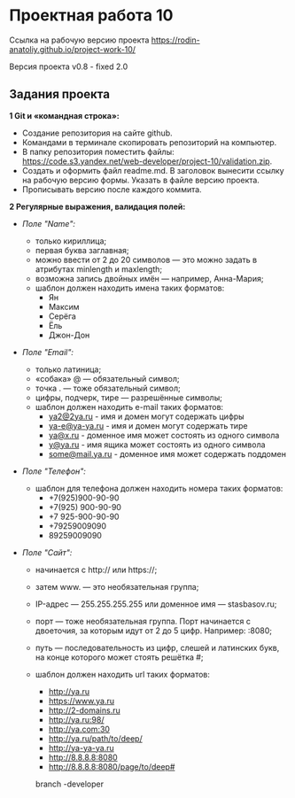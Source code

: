 # Проектная работа 10

Ссылка на рабочую версию проекта https://rodin-anatoliy.github.io/project-work-10/

Версия проекта v0.8 - fixed 2.0



## Задания проекта

**1 Git и «командная строка»:**

- Создание репозитория на сайте github.
- Командами в терминале скопировать репозиторий на компьютер.
- В папку репозитория поместить файлы: https://code.s3.yandex.net/web-developer/project-10/validation.zip.
- Создать и оформить файл readme.md. В заголовок вынесити ссылку на рабочую версию формы. Указать в файле версию проекта.
- Прописывать версию после каждого коммита.


**2 Регулярные выражения, валидация полей:**

- *Поле "Name":*
    - только кириллица;
    - первая буква заглавная;
    - можно ввести от 2 до 20 символов — это можно задать в атрибутах minlength и maxlength;
    - возможна запись двойных имён — например, Анна-Мария;
    - шаблон должен находить имена таких форматов:
        - Ян
        - Максим
        - Серёга
        - Ёль
        - Джон-Дон

- *Поле "Email":*
    - только латиница;
    - «собака» @ — обязательный символ;
    - точка . — тоже обязательный символ;
    - цифры, подчерк, тире — разрешённые символы;
    - шаблон должен находить e-mail таких форматов:
        - ya2@2ya.ru - имя и домен могут содержать цифры
        - ya-e@ya-ya.ru - имя и домен могут содержать тире
        - ya@x.ru - доменное имя может состоять из одного символа
        - y@ya.ru - имя ящика может состоять из одного символа
        - some@mail.ya.ru - доменное имя может содержать поддомен

- *Поле "Телефон":*
    - шаблон для телефона должен находить номера таких форматов:
        - +7(925)900-90-90
        - +7(925) 900-90-90
        - +7 925-900-90-90
        - +79259009090
        - 89259009090

- *Поле "Сайт":*
    - начинается с http:// или https://;
    - затем www. — это необязательная группа;
    - IP-адрес — 255.255.255.255 или доменное имя — stasbasov.ru;
    - порт — тоже необязательная группа. Порт начинается с двоеточия, за которым идут от 2 до 5 цифр. Например: :8080;
    - путь — последовательность из цифр, слешей и латинских букв, на конце которого может стоять решётка #;
    - шаблон должен находить url таких форматов:
        - http://ya.ru
        - https://www.ya.ru
        - http://2-domains.ru
        - http://ya.ru:98/
        - http://ya.com:30
        - http://ya.ru/path/to/deep/
        - http://ya-ya-ya.ru
        - http://8.8.8.8:8080
        - http://8.8.8.8:8080/page/to/deep#

        branch -developer
